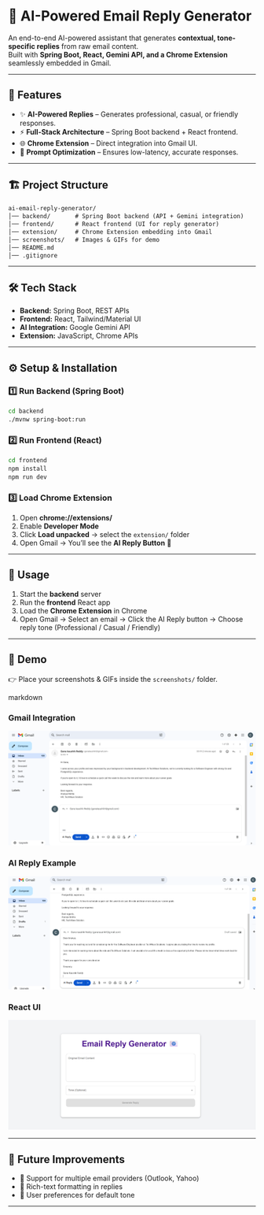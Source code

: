 # 📧 AI-Powered Email Reply Generator

An end-to-end AI-powered assistant that generates **contextual, tone-specific replies** from raw email content.  
Built with **Spring Boot, React, Gemini API, and a Chrome Extension** seamlessly embedded in Gmail.

---

## 🚀 Features
- ✨ **AI-Powered Replies** – Generates professional, casual, or friendly responses.  
- ⚡ **Full-Stack Architecture** – Spring Boot backend + React frontend.  
- 🌐 **Chrome Extension** – Direct integration into Gmail UI.  
- 🧩 **Prompt Optimization** – Ensures low-latency, accurate responses.  

---

## 🏗️ Project Structure
```
ai-email-reply-generator/
│── backend/       # Spring Boot backend (API + Gemini integration)
│── frontend/      # React frontend (UI for reply generator)
│── extension/     # Chrome Extension embedding into Gmail
│── screenshots/   # Images & GIFs for demo
│── README.md
│── .gitignore
```

---

## 🛠️ Tech Stack
- **Backend:** Spring Boot, REST APIs  
- **Frontend:** React, Tailwind/Material UI   
- **AI Integration:** Google Gemini API  
- **Extension:** JavaScript, Chrome APIs  

---

## ⚙️ Setup & Installation

### 1️⃣ Run Backend (Spring Boot)
```bash
cd backend
./mvnw spring-boot:run
```

### 2️⃣ Run Frontend (React)
```bash
cd frontend
npm install
npm run dev
```

### 3️⃣ Load Chrome Extension
1. Open **chrome://extensions/**  
2. Enable **Developer Mode**  
3. Click **Load unpacked** → select the `extension/` folder  
4. Open Gmail → You’ll see the **AI Reply Button** 🚀  

---

## 🚀 Usage
1. Start the **backend** server  
2. Run the **frontend** React app  
3. Load the **Chrome Extension** in Chrome  
4. Open Gmail → Select an email → Click the AI Reply button → Choose reply tone (Professional / Casual / Friendly)  

---

## 📸 Demo
👉 Place your screenshots & GIFs inside the `screenshots/` folder.  

markdown
### Gmail Integration
![Gmail UI](screenshots/extension-ui.png)

### AI Reply Example
![AI Reply Example](screenshots/content-generation.png)

### React UI
![React-UI](screenshots/react-UI.png)

---

## 📌 Future Improvements
- 🔹 Support for multiple email providers (Outlook, Yahoo)  
- 🔹 Rich-text formatting in replies  
- 🔹 User preferences for default tone  

---


